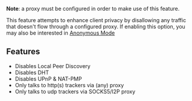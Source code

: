 **Note**: a proxy must be configured in order to make use of this feature.

This feature attempts to enhance client privacy by disallowing any traffic that doesn't flow through a configured proxy. If enabling this option, you may also be interested in [Anonymous Mode](https://github.com/qbittorrent/qBittorrent/wiki/Anonymous-Mode/)

## Features
* Disables Local Peer Discovery
* Disables DHT
* Disables UPnP & NAT-PMP
* Only talks to http(s) trackers via (any) proxy
* Only talks to udp trackers via SOCKS5/I2P proxy